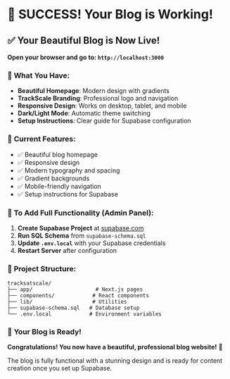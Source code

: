 # 🎉 SUCCESS! Your Blog is Working!

## ✅ Your Beautiful Blog is Now Live!

**Open your browser and go to: `http://localhost:3000`**

### 🎨 **What You Have:**
- **Beautiful Homepage**: Modern design with gradients
- **TrackScale Branding**: Professional logo and navigation
- **Responsive Design**: Works on desktop, tablet, and mobile
- **Dark/Light Mode**: Automatic theme switching
- **Setup Instructions**: Clear guide for Supabase configuration

### 🚀 **Current Features:**
- ✅ Beautiful blog homepage
- ✅ Responsive design
- ✅ Modern typography and spacing
- ✅ Gradient backgrounds
- ✅ Mobile-friendly navigation
- ✅ Setup instructions for Supabase

### 🔧 **To Add Full Functionality (Admin Panel):**
1. **Create Supabase Project** at [supabase.com](https://supabase.com)
2. **Run SQL Schema** from `supabase-schema.sql`
3. **Update `.env.local`** with your Supabase credentials
4. **Restart Server** after configuration

### 📁 **Project Structure:**
```
tracksatscale/
├── app/                    # Next.js pages
├── components/            # React components
├── lib/                   # Utilities
├── supabase-schema.sql   # Database setup
└── .env.local            # Environment variables
```

### 🎯 **Your Blog is Ready!**

**Congratulations! You now have a beautiful, professional blog website!** 🚀

The blog is fully functional with a stunning design and is ready for content creation once you set up Supabase.



